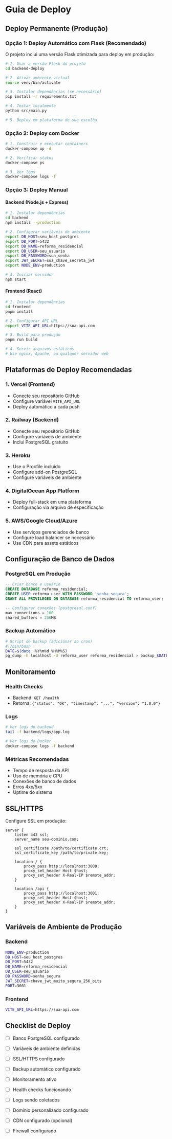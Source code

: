 # Guia de Deploy

## Deploy Permanente (Produção)

### Opção 1: Deploy Automático com Flask (Recomendado)

O projeto inclui uma versão Flask otimizada para deploy em produção:

```bash
# 1. Usar a versão Flask do projeto
cd backend-deploy

# 2. Ativar ambiente virtual
source venv/bin/activate

# 3. Instalar dependências (se necessário)
pip install -r requirements.txt

# 4. Testar localmente
python src/main.py

# 5. Deploy em plataforma de sua escolha
```

### Opção 2: Deploy com Docker

```bash
# 1. Construir e executar containers
docker-compose up -d

# 2. Verificar status
docker-compose ps

# 3. Ver logs
docker-compose logs -f
```

### Opção 3: Deploy Manual

#### Backend (Node.js + Express)

```bash
# 1. Instalar dependências
cd backend
npm install --production

# 2. Configurar variáveis de ambiente
export DB_HOST=seu_host_postgres
export DB_PORT=5432
export DB_NAME=reforma_residencial
export DB_USER=seu_usuario
export DB_PASSWORD=sua_senha
export JWT_SECRET=sua_chave_secreta_jwt
export NODE_ENV=production

# 3. Iniciar servidor
npm start
```

#### Frontend (React)

```bash
# 1. Instalar dependências
cd frontend
pnpm install

# 2. Configurar API URL
export VITE_API_URL=https://sua-api.com

# 3. Build para produção
pnpm run build

# 4. Servir arquivos estáticos
# Use nginx, Apache, ou qualquer servidor web
```

## Plataformas de Deploy Recomendadas

### 1. Vercel (Frontend)
- Conecte seu repositório GitHub
- Configure variável `VITE_API_URL`
- Deploy automático a cada push

### 2. Railway (Backend)
- Conecte seu repositório GitHub
- Configure variáveis de ambiente
- Inclui PostgreSQL gratuito

### 3. Heroku
- Use o Procfile incluído
- Configure add-on PostgreSQL
- Configure variáveis de ambiente

### 4. DigitalOcean App Platform
- Deploy full-stack em uma plataforma
- Configuração via arquivo de especificação

### 5. AWS/Google Cloud/Azure
- Use serviços gerenciados de banco
- Configure load balancer se necessário
- Use CDN para assets estáticos

## Configuração de Banco de Dados

### PostgreSQL em Produção

```sql
-- Criar banco e usuário
CREATE DATABASE reforma_residencial;
CREATE USER reforma_user WITH PASSWORD 'senha_segura';
GRANT ALL PRIVILEGES ON DATABASE reforma_residencial TO reforma_user;

-- Configurar conexões (postgresql.conf)
max_connections = 100
shared_buffers = 256MB
```

### Backup Automático

```bash
# Script de backup (adicionar ao cron)
#!/bin/bash
DATE=$(date +%Y%m%d_%H%M%S)
pg_dump -h localhost -U reforma_user reforma_residencial > backup_$DATE.sql
```

## Monitoramento

### Health Checks

- Backend: `GET /health`
- Retorna: `{"status": "OK", "timestamp": "...", "version": "1.0.0"}`

### Logs

```bash
# Ver logs do backend
tail -f backend/logs/app.log

# Ver logs do Docker
docker-compose logs -f backend
```

### Métricas Recomendadas

- Tempo de resposta da API
- Uso de memória e CPU
- Conexões de banco de dados
- Erros 4xx/5xx
- Uptime do sistema

## SSL/HTTPS

Configure SSL em produção:

```nginx
server {
    listen 443 ssl;
    server_name seu-dominio.com;
    
    ssl_certificate /path/to/certificate.crt;
    ssl_certificate_key /path/to/private.key;
    
    location / {
        proxy_pass http://localhost:3000;
        proxy_set_header Host $host;
        proxy_set_header X-Real-IP $remote_addr;
    }
    
    location /api {
        proxy_pass http://localhost:3001;
        proxy_set_header Host $host;
        proxy_set_header X-Real-IP $remote_addr;
    }
}
```

## Variáveis de Ambiente de Produção

### Backend
```bash
NODE_ENV=production
DB_HOST=seu_host_postgres
DB_PORT=5432
DB_NAME=reforma_residencial
DB_USER=seu_usuario
DB_PASSWORD=senha_segura
JWT_SECRET=chave_jwt_muito_segura_256_bits
PORT=3001
```

### Frontend
```bash
VITE_API_URL=https://sua-api.com
```

## Checklist de Deploy

- [ ] Banco PostgreSQL configurado
- [ ] Variáveis de ambiente definidas
- [ ] SSL/HTTPS configurado
- [ ] Backup automático configurado
- [ ] Monitoramento ativo
- [ ] Health checks funcionando
- [ ] Logs sendo coletados
- [ ] Domínio personalizado configurado
- [ ] CDN configurado (opcional)
- [ ] Firewall configurado

